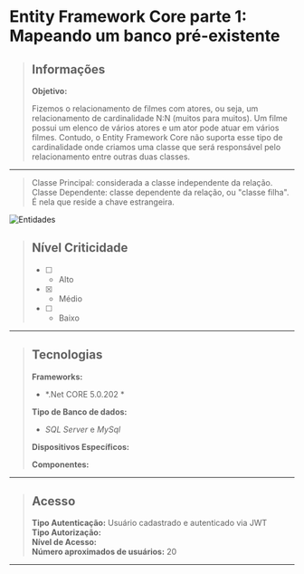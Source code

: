 # Entity Framework Core parte 1: Mapeando um banco pré-existente  

> ## Informações
>
> **Objetivo:**     
>
> Fizemos o relacionamento de filmes com atores, ou seja, um relacionamento de cardinalidade N:N (muitos para muitos). Um filme possui um elenco de vários atores e um ator pode atuar em vários filmes. Contudo, o Entity Framework Core não suporta esse tipo de cardinalidade onde criamos uma classe que será responsável pelo relacionamento entre outras duas classes.  
---
> Classe Principal: considerada a classe independente da relação.
> Classe Dependente: classe dependente da relação, ou "classe filha". É nela que reside a chave estrangeira.

<img src="C:\Images\ImgPropriedades.png" alt="Entidades"/>

> ## Nível Criticidade
> - [ ] - Alto  
> - [x] - Médio  
> - [ ] - Baixo  
>  
---



> ## Tecnologias
>
> **Frameworks:**  
> - *.Net CORE 5.0.202 *  
>
> **Tipo de Banco de dados:**  
> - *SQL Server* e *MySql*
>
> **Dispositivos Específicos:**  
>
> **Componentes:**  
>  
>   
>

---

> ## Acesso
>
> **Tipo Autenticação:** Usuário cadastrado e autenticado via JWT  
> **Tipo Autorização:**   
> **Nível de Acesso:**   
> **Número aproximados de usuários:**  20
---






